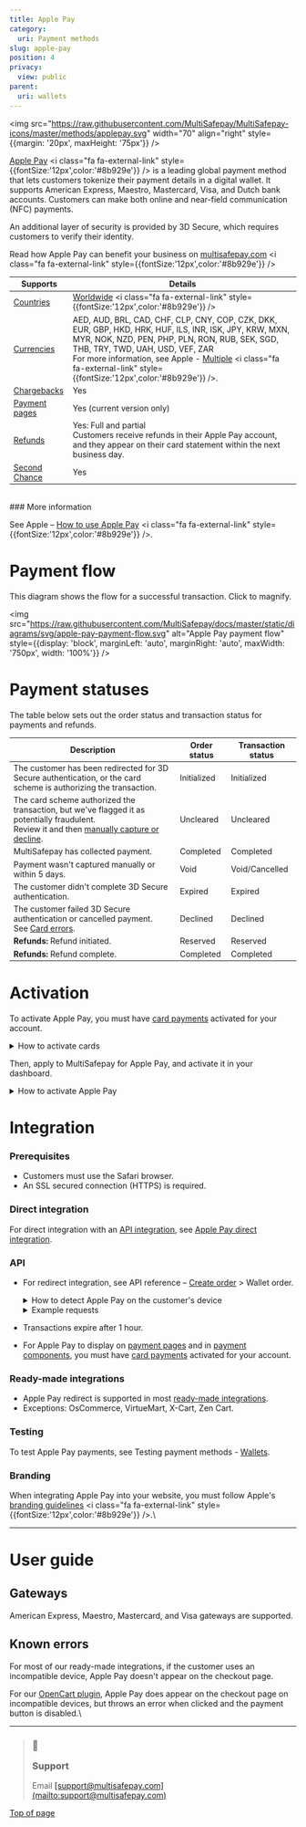 ```yaml
---
title: Apple Pay
category:
  uri: Payment methods
slug: apple-pay
position: 4
privacy:
  view: public
parent:
  uri: wallets
---
```

<img src="https://raw.githubusercontent.com/MultiSafepay/MultiSafepay-icons/master/methods/applepay.svg" width="70" align="right" style={{margin: '20px', maxHeight: '75px'}} />

<a href="https://www.apple.com/apple-pay/" target="_blank">Apple Pay</a> <i class="fa fa-external-link" style={{fontSize:'12px',color:'#8b929e'}} /> is a leading global payment method that lets customers tokenize their payment details in a digital wallet. It supports American Express, Maestro, Mastercard, Visa, and Dutch bank accounts. Customers can make both online and near-field communication (NFC) payments.

An additional layer of security is provided by 3D Secure, which requires customers to verify their identity.

Read how Apple Pay can benefit your business on <a href="https://www.multisafepay.com/solutions/payment-methods/applepay" target="_blank">multisafepay.com</a> <i class="fa fa-external-link" style={{fontSize:'12px',color:'#8b929e'}} />

| Supports                                                      | Details                                                                                                                                                                                                                                                                                                                                                                                            |
| ------------------------------------------------------------- | -------------------------------------------------------------------------------------------------------------------------------------------------------------------------------------------------------------------------------------------------------------------------------------------------------------------------------------------------------------------------------------------------- |
| [Countries](/docs/payment-methods#payment-methods-by-country) | <a href="https://support.apple.com/en-us/HT207957" target="_blank">Worldwide</a> <i class="fa fa-external-link" style={{fontSize:'12px',color:'#8b929e'}} />                                                                                                                                                                                                                                       |
| [Currencies](/docs/currencies/)                               | AED, AUD, BRL, CAD, CHF, CLP, CNY, COP, CZK, DKK, EUR, GBP, HKD, HRK, HUF, ILS, INR, ISK, JPY, KRW, MXN, MYR, NOK, NZD, PEN, PHP, PLN, RON, RUB, SEK, SGD, THB, TRY, TWD, UAH, USD, VEF, ZAR <br /> For more information, see Apple - <a href="https://support.apple.com/en-us/HT207957" target="_blank">Multiple</a> <i class="fa fa-external-link" style={{fontSize:'12px',color:'#8b929e'}} />. |
| [Chargebacks](/docs/chargebacks/)                             | Yes                                                                                                                                                                                                                                                                                                                                                                                                |
| [Payment pages](/docs/payment-pages/)                         | Yes (current version only)                                                                                                                                                                                                                                                                                                                                                                         |
| [Refunds](/docs/refund-payments/)                             | Yes: Full and partial <br /> Customers receive refunds in their Apple Pay account, and they appear on their card statement within the next business day.                                                                                                                                                                                                                                           |
| [Second Chance](/docs/second-chance/)                         | Yes                                                                                                                                                                                                                                                                                                                                                                                                |

<br />

<Callout icon="ℹ" theme="default">
  ### More information

  See Apple – <a href="https://support.apple.com/en-us/HT201239" target="_blank">How to use Apple Pay</a> <i class="fa fa-external-link" style={{fontSize:'12px',color:'#8b929e'}} />.
</Callout>

# Payment flow

This diagram shows the flow for a successful transaction. Click to magnify.

<img src="https://raw.githubusercontent.com/MultiSafepay/docs/master/static/diagrams/svg/apple-pay-payment-flow.svg" alt="Apple Pay payment flow" style={{display: 'block', marginLeft: 'auto', marginRight: 'auto', maxWidth: '750px', width: '100%'}} />

# Payment statuses

The table below sets out the <Glossary>order status</Glossary> and <Glossary>transaction status</Glossary> for payments and refunds.

| Description                                                                                                                                                            | Order status | Transaction status |
| ---------------------------------------------------------------------------------------------------------------------------------------------------------------------- | ------------ | ------------------ |
| The customer has been redirected for 3D Secure authentication, or the <Glossary>card scheme</Glossary> is authorizing the transaction.                                 | Initialized  | Initialized        |
| The card scheme authorized the transaction, but we've flagged it as potentially fraudulent. <br /> Review it and then [manually capture or decline](/docs/uncleared/). | Uncleared    | Uncleared          |
| MultiSafepay has collected payment.                                                                                                                                    | Completed    | Completed          |
| Payment wasn't captured manually or within 5 days.                                                                                                                     | Void         | Void/Cancelled     |
| The customer didn't complete 3D Secure authentication.                                                                                                                 | Expired      | Expired            |
| The customer failed 3D Secure authentication or cancelled payment. <br /> See [Card errors](/docs/card-errors/).                                                       | Declined     | Declined           |
| **Refunds:** Refund initiated.                                                                                                                                         | Reserved     | Reserved           |
| **Refunds:** Refund complete.                                                                                                                                          | Completed    | Completed          |

# Activation

To activate Apple Pay, you must have [card payments](/docs/card-payments/) activated for your account.

<details id="how-to-activate-cards">
  <summary>How to activate cards</summary>

  <br />

  1. Email a request to activate cards to [risk@multisafepay.com](mailto:risk@multisafepay.com)

     Include in the request your:

     * Average, minimum, and maximum transaction amount
     * Annual turnover

     We check your eligibility and if approved, activate the payment method for your account.
  2. Once approved, sign in to your <a href="https://merchant.multisafepay.com" target="_blank">MultiSafepay dashboard</a> <i class="fa fa-external-link" style={{fontSize:'12px',color:'#8b929e'}} />.
  3. To activate the payment method for:
     * All websites, go to **Settings** > **Payment methods**.
     * A specific website:
       * Go to **Websites**, and then click the relevant website.
       * On the **Website profile** page, under **Payment methods**, click **Select payment methods**.
  4. Select the checkbox for the payment method, and then click **Save changes**.

  💬  **Support:** If the payment method isn't visible in your dashboard, email [support@multisafepay.com](mailto:support@multisafepay.com)
</details>

Then, apply to MultiSafepay for Apple Pay, and activate it in your dashboard.

<details id="how-to-activate-apple-pay">
  <summary>How to activate Apple Pay</summary>

  <br />

  1. Email a request to activate Apple Pay to [risk@multisafepay.com](mailto:risk@multisafepay.com)

     Include in the request your:

     * Average, minimum, and maximum transaction amount
     * Annual turnover

     We check your eligibility and if approved, activate the payment method for your account.
  2. Once approved, sign in to your <a href="https://merchant.multisafepay.com" target="_blank">MultiSafepay dashboard</a> <i class="fa fa-external-link" style={{fontSize:'12px',color:'#8b929e'}} />.
  3. To activate the payment method for:

  * All websites, go to **Settings** > **Payment methods**.
  * A specific website, go to **Websites**, and then click the relevant website.

  4. Select the checkbox for the payment method, and then click **Save changes**.

  💬  **Support:** If the payment method isn't visible in your dashboard, email [integration@multisafepay.com](mailto:integration@multisafepay.com)
</details>

# Integration

### Prerequisites

* Customers must use the Safari browser.
* An SSL secured connection (HTTPS) is required.

### Direct integration

For <Glossary>direct</Glossary> integration with an [API integration](/docs/api-integration/), see [Apple Pay direct integration](/docs/apple-pay-direct/).

### API

* For <Glossary>redirect</Glossary> integration, see API reference – [Create order](/reference/createorder/) > Wallet order.

  <details id="how-to-detect-apple-pay-on-the-customers-device">
    <summary>How to detect Apple Pay on the customer's device</summary>

    <br />

    If a customer uses an unsupported device to navigate to an Apple Pay payment page, they won't be able to complete the payment. To prevent this, before creating the payment page, check whether Apple Pay is supported on the customer's device.

    ```javascript
    try {
        if (window.ApplePaySession && ApplePaySession.canMakePayments()) {
        console.log('Apple Pay available');
        // Create an Apple Pay payment page from your server
        }
        } catch (error) {
        console.debug('An error occurred while verifying if Apple Pay is available:', error);
        }
    ```

    ***
  </details>

  <details id="example-requests">
    <summary>Example requests</summary>

    <br />

    For example requests, on the [Create order](/reference/createorder/) page, in the black sandbox, see **Examples** > **Apple Pay direct/redirect**.

    <div style={{textAlign: 'center'}}>
      <img src="https://raw.githubusercontent.com/MultiSafepay/docs/refs/heads/master/static/gifs/sandbox-test.gif" alt="MultiSafepay Sandbox Test Process GIF" style={{width: '40%', height: 'auto'}} />
    </div>
  </details>

* Transactions expire after 1 hour.

* For Apple Pay to display on [payment pages](/docs/payment-pages/) and in [payment components](/docs/payment-components), you must have [card payments](/docs/card-payments/) activated for your account.

### Ready-made integrations

* Apple Pay redirect is supported in most [ready-made integrations](/docs/our-integrations/).
* Exceptions: OsCommerce, VirtueMart, X-Cart, Zen Cart.

### Testing

To test Apple Pay payments, see Testing payment methods - [Wallets](/docs/testing#wallets).

### Branding

When integrating Apple Pay into your website, you must follow Apple's <a href="https://developer.apple.com/apple-pay/marketing" target="_blank">branding guidelines</a> <i class="fa fa-external-link" style={{fontSize:'12px',color:'#8b929e'}} />.\ <br />

***

# User guide

## Gateways

American Express, Maestro, Mastercard, and Visa <Glossary>gateways</Glossary> are supported.

## Known errors

For most of our ready-made integrations, if the customer uses an incompatible device, Apple Pay doesn't appear on the checkout page.

For our [OpenCart plugin](/docs/opencart/), Apple Pay does appear on the checkout page on incompatible devices, but throws an error when clicked and the payment button is disabled.\ <br />

***

<blockquote class="callout callout_info">
  <h3 class="callout-heading false">
    <span class="callout-icon">💬</span>
    <p>Support</p>
  </h3>

  <p>Email <a href="mailto:support@multisafepay.com">[support@multisafepay.com](mailto:support@multisafepay.com)</a></p>
</blockquote>

[Top of page](#)
